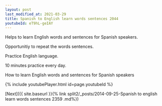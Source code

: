 ```yaml
---
layout: post
last_modified_at: 2021-03-29
title: Spanish to English learn words sentences 2044 
youtubeId: eT9hL-geIAY
---
```

 
 
Helps to learn English words and sentences for Spanish speakers.

Opportunitiy to repeat the words sentences. 

Practice English language. 
 
10 minutes practice every day. 
 
How to learn English words and sentences for Spanish speakers 
 
{% include youtubePlayer.html id=page.youtubeId %}
 
 
[Next]({{ site.baseurl }}{% link  split2/_posts/2014-09-25-Spanish to english learn words sentences 2359 .md%})
 
